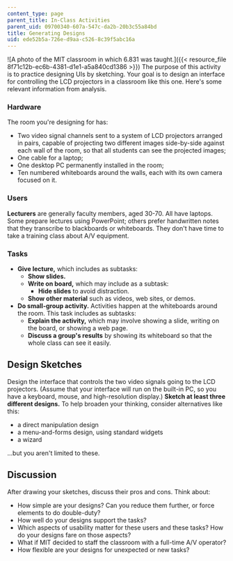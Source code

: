 ```yaml
---
content_type: page
parent_title: In-Class Activities
parent_uid: 09700340-607a-547c-da2b-20b3c55a84bd
title: Generating Designs
uid: ede52b5a-726e-d9aa-c526-8c39f5abc16a
---
```


![A photo of the MIT classroom in which 6.831 was taught.]({{< resource_file 8f71c12b-ec6b-4381-d1e1-a5a840cd1386 >}}) The purpose of this activity is to practice designing UIs by sketching. Your goal is to design an interface for controlling the LCD projectors in a classroom like this one. Here's some relevant information from analysis.

### Hardware

The room you're designing for has:

*   Two video signal channels sent to a system of LCD projectors arranged in pairs, capable of projecting two different images side-by-side against each wall of the room, so that all students can see the projected images;
*   One cable for a laptop;
*   One desktop PC permanently installed in the room;
*   Ten numbered whiteboards around the walls, each with its own camera focused on it.

### Users

**Lecturers** are generally faculty members, aged 30-70. All have laptops. Some prepare lectures using PowerPoint; others prefer handwritten notes that they transcribe to blackboards or whiteboards. They don't have time to take a training class about A/V equipment.

### Tasks

*   **Give lecture,** which includes as subtasks:
    *   **Show slides.**
    *   **Write on board,** which may include as a subtask:
        *   **Hide slides** to avoid distraction.
    *   **Show other material** such as videos, web sites, or demos.
*   **Do small-group activity.** Activities happen at the whiteboards around the room. This task includes as subtasks:
    *   **Explain the activity,** which may involve showing a slide, writing on the board, or showing a web page.
    *   **Discuss a group's results** by showing its whiteboard so that the whole class can see it easily.

Design Sketches
---------------

Design the interface that controls the two video signals going to the LCD projectors. (Assume that your interface will run on the built-in PC, so you have a keyboard, mouse, and high-resolution display.) **Sketch at least three different designs.** To help broaden your thinking, consider alternatives like this:

*   a direct manipulation design
*   a menu-and-forms design, using standard widgets
*   a wizard

...but you aren't limited to these.

Discussion
----------

After drawing your sketches, discuss their pros and cons. Think about:

*   How simple are your designs? Can you reduce them further, or force elements to do double-duty?
*   How well do your designs support the tasks?
*   Which aspects of usability matter for these users and these tasks? How do your designs fare on those aspects?
*   What if MIT decided to staff the classroom with a full-time A/V operator?
*   How flexible are your designs for unexpected or new tasks?